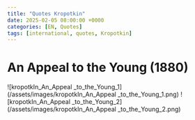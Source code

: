 ```yaml
---
title: "Quotes Kropotkin"
date: 2025-02-05 08:00:00 +0000
categories: [EN, Quotes]
tags: [international, quotes, Kropotkin]
---
```

# An Appeal to the Young (1880)

![kropotkIn_An_Appeal _to_the_Young_1](/assets/images/kropotkIn_An_Appeal _to_the_Young_1.png)
![kropotkIn_An_Appeal _to_the_Young_2](/assets/images/kropotkIn_An_Appeal _to_the_Young_2.png)
